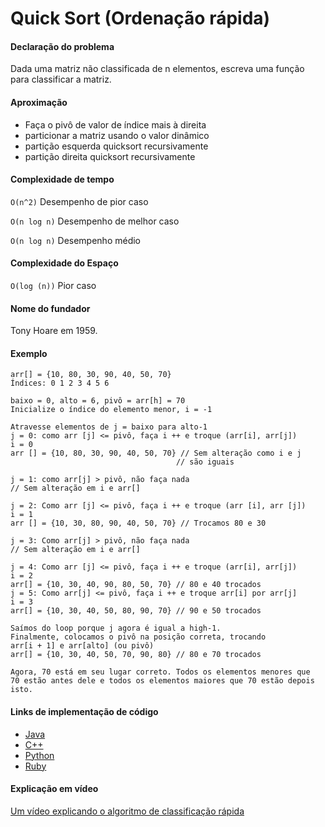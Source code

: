 # Quick Sort (Ordenação rápida)

#### Declaração do problema

Dada uma matriz não classificada de n elementos, escreva uma função para classificar a matriz.

#### Aproximação

- Faça o pivô de valor de índice mais à direita
- particionar a matriz usando o valor dinâmico
- partição esquerda quicksort recursivamente
- partição direita quicksort recursivamente

#### Complexidade de tempo

`O(n^2)` Desempenho de pior caso

`O(n log n)` Desempenho de melhor caso

`O(n log n)` Desempenho médio
#### Complexidade do Espaço

`O(log (n))` Pior caso

#### Nome do fundador

Tony Hoare em 1959.

#### Exemplo

```
arr[] = {10, 80, 30, 90, 40, 50, 70}
Índices: 0 1 2 3 4 5 6

baixo = 0, alto = 6, pivô = arr[h] = 70
Inicialize o índice do elemento menor, i = -1

Atravesse elementos de j = baixo para alto-1
j = 0: como arr [j] <= pivô, faça i ++ e troque (arr[i], arr[j])
i = 0
arr [] = {10, 80, 30, 90, 40, 50, 70} // Sem alteração como i e j
                                     // são iguais

j = 1: como arr[j] > pivô, não faça nada
// Sem alteração em i e arr[]

j = 2: Como arr [j] <= pivô, faça i ++ e troque (arr [i], arr [j])
i = 1
arr [] = {10, 30, 80, 90, 40, 50, 70} // Trocamos 80 e 30

j = 3: Como arr[j] > pivô, não faça nada
// Sem alteração em i e arr[]

j = 4: Como arr [j] <= pivô, faça i ++ e troque (arr[i], arr[j])
i = 2
arr[] = {10, 30, 40, 90, 80, 50, 70} // 80 e 40 trocados
j = 5: Como arr[j] <= pivô, faça i ++ e troque arr[i] por arr[j]
i = 3
arr[] = {10, 30, 40, 50, 80, 90, 70} // 90 e 50 trocados

Saímos do loop porque j agora é igual a high-1.
Finalmente, colocamos o pivô na posição correta, trocando
arr[i + 1] e arr[alto] (ou pivô)
arr[] = {10, 30, 40, 50, 70, 90, 80} // 80 e 70 trocados

Agora, 70 está em seu lugar correto. Todos os elementos menores que
70 estão antes dele e todos os elementos maiores que 70 estão depois
isto.
```

#### Links de implementação de código

- [Java](https://github.com/TheAlgorithms/Java/blob/master/Sorts/QuickSort.java)
- [C++](https://github.com/TheAlgorithms/C-Plus-Plus/blob/master/Sorting/Quick%20Sort.cpp)
- [Python](https://github.com/TheAlgorithms/Python/blob/master/sorts/quick_sort.py)
- [Ruby](https://github.com/TheAlgorithms/Ruby/blob/master/sorting/quicksort.rb)

#### Explicação em vídeo

[Um vídeo explicando o algoritmo de classificação rápida](https://www.youtube.com/watch?v=COk73cpQbFQ)
